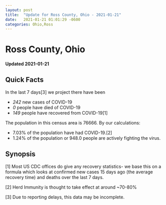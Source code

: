 ```yaml
---
layout: post
title:  "Update for Ross County, Ohio - 2021-01-21"
date:   2021-01-21 01:01:29 -0600
categories: Ohio,Ross
---
```


# Ross County, Ohio
#### Updated 2021-01-21

## Quick Facts

In the last 7 days[3] we project there have been
- *242* new cases of COVID-19
- *0* people have died of COVID-19
- *149* people have recovered from COVID-19[1]

The population in this census area is 76666. By our calculations:
- 7.03% of the population have had COVID-19.[2]
- 1.24% of the population or 948.0 people are actively fighting the virus.

## Synopsis




[1] Most US CDC offices do give any recovery statistics- we base this on a formula which looks at confirmed new cases
15 days ago (the average recovery time) and deaths over the last 7 days.

[2] Herd Immunity is thought to take effect at around ~70-80%

[3] Due to reporting delays, this data may be incomplete.
 
    